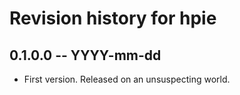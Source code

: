 # Revision history for hpie

## 0.1.0.0 -- YYYY-mm-dd

* First version. Released on an unsuspecting world.
